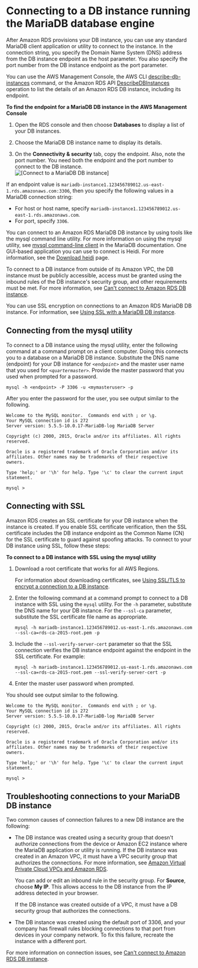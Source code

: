 # Connecting to a DB instance running the MariaDB database engine<a name="USER_ConnectToMariaDBInstance"></a>

After Amazon RDS provisions your DB instance, you can use any standard MariaDB client application or utility to connect to the instance\. In the connection string, you specify the Domain Name System \(DNS\) address from the DB instance endpoint as the host parameter\. You also specify the port number from the DB instance endpoint as the port parameter\.

You can use the AWS Management Console, the AWS CLI [describe\-db\-instances](https://docs.aws.amazon.com/cli/latest/reference/rds/describe-db-instances.html) command, or the Amazon RDS API [DescribeDBInstances](https://docs.aws.amazon.com/AmazonRDS/latest/APIReference/API_DescribeDBInstances.html) operation to list the details of an Amazon RDS DB instance, including its endpoint\.

**To find the endpoint for a MariaDB DB instance in the AWS Management Console**

1. Open the RDS console and then choose **Databases** to display a list of your DB instances\. 

1. Choose the MariaDB DB instance name to display its details\. 

1. On the **Connectivity & security** tab, copy the endpoint\. Also, note the port number\. You need both the endpoint and the port number to connect to the DB instance\.   
![\[Connect to a MariaDB DB instance\]](http://docs.aws.amazon.com/AmazonRDS/latest/UserGuide/images/MariaDBConnect1.png)

If an endpoint value is `mariadb-instance1.123456789012.us-east-1.rds.amazonaws.com:3306`, then you specify the following values in a MariaDB connection string:
+ For host or host name, specify `mariadb-instance1.123456789012.us-east-1.rds.amazonaws.com`\.
+ For port, specify `3306`\.

You can connect to an Amazon RDS MariaDB DB instance by using tools like the mysql command line utility\. For more information on using the mysql utility, see [mysql command\-line client](http://mariadb.com/kb/en/mariadb/mysql-command-line-client/) in the MariaDB documentation\. One GUI\-based application you can use to connect is Heidi\. For more information, see the [Download heidi](http://www.heidisql.com/download.php) page\.

To connect to a DB instance from outside of its Amazon VPC, the DB instance must be publicly accessible, access must be granted using the inbound rules of the DB instance's security group, and other requirements must be met\. For more information, see [Can't connect to Amazon RDS DB instance](CHAP_Troubleshooting.md#CHAP_Troubleshooting.Connecting)\.

You can use SSL encryption on connections to an Amazon RDS MariaDB DB instance\. For information, see [Using SSL with a MariaDB DB instance](CHAP_MariaDB.md#MariaDB.Concepts.SSLSupport)\.

## Connecting from the mysql utility<a name="USER_ConnectToMariaDBInstance.CLI"></a>

To connect to a DB instance using the mysql utility, enter the following command at a command prompt on a client computer\. Doing this connects you to a database on a MariaDB DB instance\. Substitute the DNS name \(endpoint\) for your DB instance for *`<endpoint>`* and the master user name that you used for *`<quartermaster>`*\. Provide the master password that you used when prompted for a password\.

```
mysql -h <endpoint> -P 3306 -u <mymasteruser> -p
```

After you enter the password for the user, you see output similar to the following\.

```
Welcome to the MySQL monitor.  Commands end with ; or \g.
Your MySQL connection id is 272
Server version: 5.5.5-10.0.17-MariaDB-log MariaDB Server

Copyright (c) 2000, 2015, Oracle and/or its affiliates. All rights reserved.

Oracle is a registered trademark of Oracle Corporation and/or its
affiliates. Other names may be trademarks of their respective
owners.

Type 'help;' or '\h' for help. Type '\c' to clear the current input statement.

mysql >
```

## Connecting with SSL<a name="USER_ConnectToMariaDBInstanceSSL.CLI"></a>

Amazon RDS creates an SSL certificate for your DB instance when the instance is created\. If you enable SSL certificate verification, then the SSL certificate includes the DB instance endpoint as the Common Name \(CN\) for the SSL certificate to guard against spoofing attacks\. To connect to your DB instance using SSL, follow these steps:

**To connect to a DB instance with SSL using the mysql utility**

1. Download a root certificate that works for all AWS Regions\.

   For information about downloading certificates, see [Using SSL/TLS to encrypt a connection to a DB instance](UsingWithRDS.SSL.md)\.

1. Enter the following command at a command prompt to connect to a DB instance with SSL using the `mysql` utility\. For the `-h` parameter, substitute the DNS name for your DB instance\. For the `--ssl-ca` parameter, substitute the SSL certificate file name as appropriate\.

   ```
   mysql -h mariadb-instance1.123456789012.us-east-1.rds.amazonaws.com --ssl-ca=rds-ca-2015-root.pem -p
   ```

1. Include the `--ssl-verify-server-cert` parameter so that the SSL connection verifies the DB instance endpoint against the endpoint in the SSL certificate\. For example:

   ```
   mysql -h mariadb-instance1.123456789012.us-east-1.rds.amazonaws.com --ssl-ca=rds-ca-2015-root.pem --ssl-verify-server-cert -p
   ```

1. Enter the master user password when prompted\.

You should see output similar to the following\.

```
Welcome to the MySQL monitor.  Commands end with ; or \g.
Your MySQL connection id is 272
Server version: 5.5.5-10.0.17-MariaDB-log MariaDB Server

Copyright (c) 2000, 2015, Oracle and/or its affiliates. All rights reserved.

Oracle is a registered trademark of Oracle Corporation and/or its
affiliates. Other names may be trademarks of their respective
owners.

Type 'help;' or '\h' for help. Type '\c' to clear the current input statement.

mysql >
```

## Troubleshooting connections to your MariaDB DB instance<a name="USER_ConnectToMariaDBInstance.Troubleshooting"></a>

Two common causes of connection failures to a new DB instance are the following:
+ The DB instance was created using a security group that doesn't authorize connections from the device or Amazon EC2 instance where the MariaDB application or utility is running\. If the DB instance was created in an Amazon VPC, it must have a VPC security group that authorizes the connections\. For more information, see [Amazon Virtual Private Cloud VPCs and Amazon RDS](USER_VPC.md)\.

  You can add or edit an inbound rule in the security group\. For **Source**, choose **My IP**\. This allows access to the DB instance from the IP address detected in your browser\.

  If the DB instance was created outside of a VPC, it must have a DB security group that authorizes the connections\.
+ The DB instance was created using the default port of 3306, and your company has firewall rules blocking connections to that port from devices in your company network\. To fix this failure, recreate the instance with a different port\.

For more information on connection issues, see [Can't connect to Amazon RDS DB instance](CHAP_Troubleshooting.md#CHAP_Troubleshooting.Connecting)\.